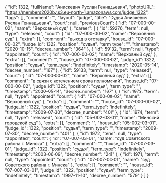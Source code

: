 {
    "id": 1322,
    "fullName": "Анискевич Руслан Геннадьевич",
    "photoURL": "https://members2020by.s3.eu-north-1.amazonaws.com/judge_1322",
    "tags": [],
    "comment": "",
    "layout": "judge",
    "title": "Судья Анискевич Руслан Геннадьевич",
    "court": null,
    "previousCourt": {
        "id": "07-000-00-02",
        "name": "Верховный суд"
    },
    "career": [
        {
            "id": 59276,
            "term": null,
            "type": "released",
            "court": {
                "id": "07-000-00-02",
                "name": "Верховный суд"
            },
            "extra": [],
            "comment": "выход в отставку",
            "house_id": "07-000-00-02",
            "judge_id": 1322,
            "position": "судья",
            "term_type": "",
            "timestamp": "2020-10-15",
            "decree_number": "364"
        },
        {
            "id": 59132,
            "term": null,
            "type": "appointed",
            "court": {
                "id": "07-000-00-02",
                "name": "Верховный суд"
            },
            "extra": [],
            "comment": "",
            "house_id": "07-000-00-02",
            "judge_id": 1322,
            "position": "судья",
            "term_type": "indefinitely",
            "timestamp": "2020-05-14",
            "decree_number": "167"
        },
        {
            "id": 59133,
            "term": null,
            "type": "released",
            "court": {
                "id": "07-000-00-02",
                "name": "Верховный суд"
            },
            "extra": [],
            "comment": "в связи с истечением срока полномочий",
            "house_id": "07-000-00-02",
            "judge_id": 1322,
            "position": "судья",
            "term_type": "",
            "timestamp": "2020-05-14",
            "decree_number": "167"
        },
        {
            "id": 1973,
            "term": null,
            "type": "appointed",
            "court": {
                "id": "07-000-00-02",
                "name": "Верховный суд"
            },
            "extra": [],
            "comment": "",
            "house_id": "07-000-00-02",
            "judge_id": 1322,
            "position": "судья",
            "term_type": "indefinitely",
            "timestamp": "2009-07-30",
            "decree_number": "401"
        },
        {
            "id": 1974,
            "term": null,
            "type": "released",
            "court": {
                "id": "05-002-03-01",
                "name": "Минский городской суд"
            },
            "extra": [],
            "comment": "",
            "house_id": "05-002-03-01",
            "judge_id": 1322,
            "position": "судья",
            "term_type": "",
            "timestamp": "2009-07-30",
            "decree_number": "401"
        },
        {
            "id": 1972,
            "term": null,
            "type": "appointed",
            "court": {
                "id": "07-007-03-01",
                "name": "суд Советского района г. Минска"
            },
            "extra": [],
            "comment": "",
            "house_id": "07-007-03-01",
            "judge_id": 1322,
            "position": "судья",
            "term_type": "indefinitely",
            "timestamp": "2003-06-09",
            "decree_number": "241"
        },
        {
            "id": 1971,
            "term": null,
            "type": "appointed",
            "court": {
                "id": "07-007-03-01",
                "name": "суд Советского района г. Минска"
            },
            "extra": [],
            "comment": "",
            "house_id": "07-007-03-01",
            "judge_id": 1322,
            "position": "судья",
            "term_type": "indefinitely",
            "timestamp": "1997-11-10",
            "decree_number": "579"
        }
    ]
}